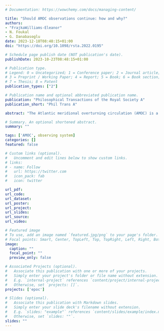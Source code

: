 ```yaml
---
# Documentation: https://wowchemy.com/docs/managing-content/

title: "Should AMOC observations continue: how and why?"
authors: 
- "FrajkaWilliams-Eleanor"
- N. Foukal
- G. Danabasoglu
date: 2023-12-18T08:48:15+01:00
doi: "https://doi.org/10.1098/rsta.2022.0195"

# Schedule page publish date (NOT publication's date).
publishDate: 2023-10-23T08:48:15+01:00

# Publication type.
# Legend: 0 = Uncategorized; 1 = Conference paper; 2 = Journal article;
# 3 = Preprint / Working Paper; 4 = Report; 5 = Book; 6 = Book section;
# 7 = Thesis; 8 = Patent
publication_types: ["2"]

# Publication name and optional abbreviated publication name.
publication: "Philosophical Transactions of the Royal Society A"
publication_short: "Phil Trans A"

abstract: "The Atlantic meridional overturning circulation (AMOC) is a large-scale circulation pattern responsible for northward heat transport in the Atlantic and is associated with climate variations on a wide range of time scales. Observing the time-varying AMOC has fundamentally changed our understanding of the large-scale ocean circulation and its interaction with the climate system, as well as identified shortcomings in numerical simulations. With a wide range of gains already achieved, some now ask whether AMOC observations should continue. A measured approach is required for a future observing system that addresses identified gaps in understanding, accounts for shortcomings in observing methods and maximizes the potential to guide improvements in ocean and climate models. Here, we outline a perspective on future AMOC observing and steps that the community should consider to move forward."

# Summary. An optional shortened abstract.
summary: ""

tags: ['AMOC', observing system]
categories: []
featured: false

# Custom links (optional).
#   Uncomment and edit lines below to show custom links.
# links:
# - name: Follow
#   url: https://twitter.com
#   icon_pack: fab
#   icon: twitter

url_pdf:
url_code:
url_dataset:
url_poster:
url_project:
url_slides:
url_source:
url_video:

# Featured image
# To use, add an image named `featured.jpg/png` to your page's folder. 
# Focal points: Smart, Center, TopLeft, Top, TopRight, Left, Right, BottomLeft, Bottom, BottomRight.
image:
  caption: ""
  focal_point: ""
  preview_only: false

# Associated Projects (optional).
#   Associate this publication with one or more of your projects.
#   Simply enter your project's folder or file name without extension.
#   E.g. `internal-project` references `content/project/internal-project/index.md`.
#   Otherwise, set `projects: []`.
projects: ['epoc']

# Slides (optional).
#   Associate this publication with Markdown slides.
#   Simply enter your slide deck's filename without extension.
#   E.g. `slides: "example"` references `content/slides/example/index.md`.
#   Otherwise, set `slides: ""`.
slides: ""
---
```

